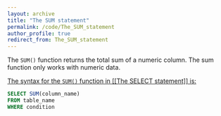 ```yaml
---
layout: archive
title: "The SUM statement"
permalink: /code/The_SUM_statement
author_profile: true
redirect_from: The_SUM_statement
---
```


The `SUM()` function returns the total sum of a numeric column. The sum function only works with numeric data.

<u>The syntax for the `SUM()` function in [[The SELECT statement]] is:</u>

```sql
SELECT SUM(column_name)
FROM table_name
WHERE condition
```